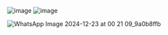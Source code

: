 ![image](https://github.com/user-attachments/assets/afbd7eaa-e381-46fe-a437-be83dcf28bbd)
![image](https://github.com/user-attachments/assets/cfb7d1cb-a975-4280-a3c5-6be029fc33d7)

![WhatsApp Image 2024-12-23 at 00 21 09_9a0b8ffb](https://github.com/user-attachments/assets/9ccedd84-339c-4673-9e4f-b44dd8ff5713)

